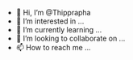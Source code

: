 - 👋 Hi, I’m @Thipprapha
- 👀 I’m interested in ...
- 🌱 I’m currently learning ...
- 💞️ I’m looking to collaborate on ...
- 📫 How to reach me ...

<!---
Thipprapha/Thipprapha is a ✨ special ✨ repository because its `README.md` (this file) appears on your GitHub profile.
You can click the Preview link to take a look at your changes.
--->
